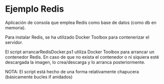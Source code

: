 # Ejemplo Redis

Aplicación de consola que emplea Redis como base de datos (como db en memoria).

Para instalar Redis, se ha utilizado Docker Toolbox para contenerizar el servidor.

El script arrancarRedisDocker.ps1 utiliza Docker Toolbox para arrancar un contenedor Redis. En caso de que no exista el contenedor o ni siquiera esté descargada la imagen, lo crea/descarga y lo arranca posteriormente.

NOTA: El script está hecho de una forma relativamente chapucera (básicamente bucles if anidados)